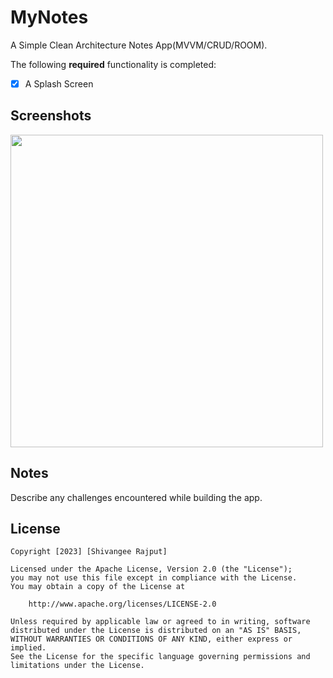 # MyNotes
A Simple Clean Architecture Notes App(MVVM/CRUD/ROOM).

The following **required** functionality is completed:

* [x] A Splash Screen

## Screenshots
<p>

<img src="https://user-images.githubusercontent.com/100294737/225012756-e6998f02-fbd1-463a-8bc6-5f43b0bf638b.jpg" height="500">

## Notes

Describe any challenges encountered while building the app.

## License

    Copyright [2023] [Shivangee Rajput]

    Licensed under the Apache License, Version 2.0 (the "License");
    you may not use this file except in compliance with the License.
    You may obtain a copy of the License at

        http://www.apache.org/licenses/LICENSE-2.0

    Unless required by applicable law or agreed to in writing, software
    distributed under the License is distributed on an "AS IS" BASIS,
    WITHOUT WARRANTIES OR CONDITIONS OF ANY KIND, either express or implied.
    See the License for the specific language governing permissions and
    limitations under the License.

